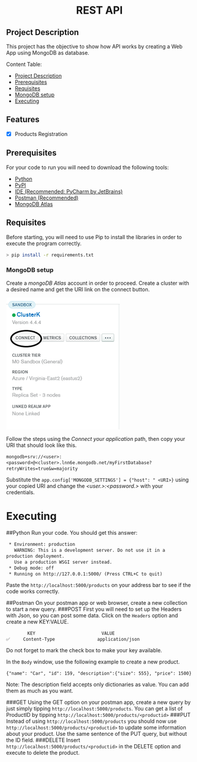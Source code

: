 <h1 align="center">REST API</h1>

## Project Description
This project has the objective to show how API works by creating a Web App using MongoDB as database.

Content Table:
<!--ts-->
   * [Project Description](#Project-Description)
   * [Prerequisites](#Prerequisites)
   * [Requisites](#Requisites)
   * [MongoDB setup](#MongoDB-setup)
   * [Executing](#Executing)
## Features

- [x] Products Registration

## Prerequisites

For your code to run you will need to download the following tools:

- [Python](https://www.python.org/downloads/)
- [PyPI](https://pypi.org/project/pip/)
- [IDE (Recommended: PyCharm by JetBrains)](https://www.jetbrains.com/pycharm/download/)
- [Postman (Recommended)](https://www.jetbrains.com/pycharm/download/)
- [MongoDB Atlas](https://account.mongodb.com/account/register?signedOut=true)


## Requisites

Before starting, you will need to use Pip to install the libraries in order to execute the program correctly. 


```bash
> pip install -r requirements.txt
```
### MongoDB setup

Create a <em>mongoDB Atlas</em> account in order to proceed. Create a cluster with a desired name and get the URI link on the connect button.

![alt text](CONNECT.png "Title")

Follow the steps using the <em>Connect your application</em> path, then copy your URI that should look like this.
```
mongodb+srv://<user>:<password>@<cluster>.lnn6e.mongodb.net/myFirstDatabase?retryWrites=true&w=majority
```

Substitute the ```app.config['MONGODB_SETTINGS'] = {"host": " <URI>}``` using your copied URI and change the <em> <user.>:<password.></em> with your credentials.

# Executing

##Python
Run your code. You should get this answer:
``` * Serving Flask app "test" (lazy loading)
 * Environment: production
   WARNING: This is a development server. Do not use it in a production deployment.
   Use a production WSGI server instead.
 * Debug mode: off
 * Running on http://127.0.0.1:5000/ (Press CTRL+C to quit)
 ```

Paste the ``http://localhost:5000/products`` on your address bar to see if the code works correctly.

##Postman
On your postman app or web browser, create a new collection to start a new query.
###POST
First you will need to set up the Headers with Json, so you can post some data. Click on the ```Headers``` option and create a new KEY:VALUE.
```
        KEY                         VALUE  
✅     Content-Type                application/json
```
Do not forget to mark the check box to make your key available. 

In the ```Body``` window, use the following example to create a new product.

```
{"name": "Car", "id": 159, "description":{"size": 555}, "price": 1500}
```
Note: The description field accepts only dictionaries as value. You can add them as much as you want.

###GET
Using the GET option on your postman app, create a new query by just simply tipping ```http://localhost:5000/products```.
You can get a list of ProductID by tipping ```http://localhost:5000/products/<productid>```
###PUT
Instead of using ```http://localhost:5000/products``` you should now use ```http://localhost:5000/products/<productid>``` to update some information about your product.
Use the same sentence of the PUT query, but without the ID field.
###DELETE
Insert ```http://localhost:5000/products/<productid>``` in the DELETE option and execute to delete the product.